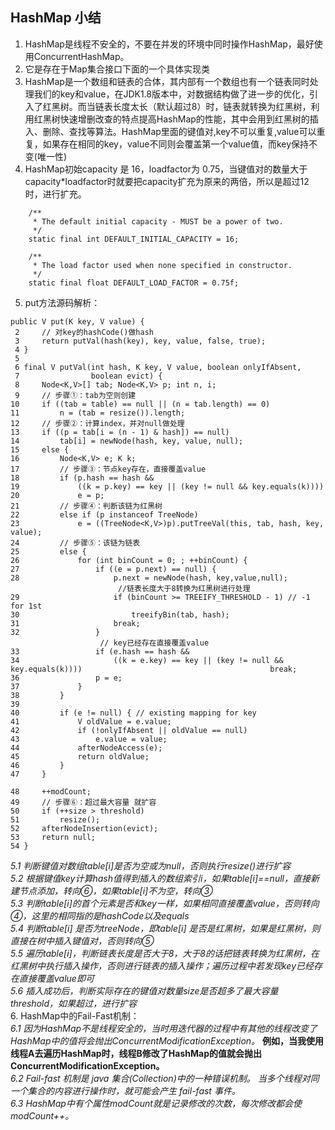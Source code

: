 ## HashMap 小结
1. HashMap是线程不安全的，不要在并发的环境中同时操作HashMap，最好使用ConcurrentHashMap。
2. 它是存在于Map集合接口下面的一个具体实现类
3. HashMap是一个数组和链表的合体，其内部有一个数组也有一个链表同时处理我们的key和value，在JDK1.8版本中，对数据结构做了进一步的优化，引入了红黑树。而当链表长度太长（默认超过8）时，链表就转换为红黑树，利用红黑树快速增删改查的特点提高HashMap的性能，其中会用到红黑树的插入、删除、查找等算法。HashMap里面的键值对,key不可以重复,value可以重复，如果存在相同的key，value不同则会覆盖第一个value值，而key保持不变(唯一性)
4. HashMap初始capacity 是 16，loadfactor为 0.75，当键值对的数量大于capacity*loadfactor时就要把capacity扩充为原来的两倍，所以是超过12时，进行扩充。
```
    /**
     * The default initial capacity - MUST be a power of two.
     */
    static final int DEFAULT_INITIAL_CAPACITY = 16;
```
```
    /**
     * The load factor used when none specified in constructor.
     */
    static final float DEFAULT_LOAD_FACTOR = 0.75f;
```

5. put方法源码解析：
```
public V put(K key, V value) {
 2     // 对key的hashCode()做hash
 3     return putVal(hash(key), key, value, false, true);
 4 }
 5 
 6 final V putVal(int hash, K key, V value, boolean onlyIfAbsent,
 7                boolean evict) {
 8     Node<K,V>[] tab; Node<K,V> p; int n, i;
 9     // 步骤①：tab为空则创建
10     if ((tab = table) == null || (n = tab.length) == 0)
11         n = (tab = resize()).length;
12     // 步骤②：计算index，并对null做处理 
13     if ((p = tab[i = (n - 1) & hash]) == null) 
14         tab[i] = newNode(hash, key, value, null);
15     else {
16         Node<K,V> e; K k;
17         // 步骤③：节点key存在，直接覆盖value
18         if (p.hash == hash &&
19             ((k = p.key) == key || (key != null && key.equals(k))))
20             e = p;
21         // 步骤④：判断该链为红黑树
22         else if (p instanceof TreeNode)
23             e = ((TreeNode<K,V>)p).putTreeVal(this, tab, hash, key, value);
24         // 步骤⑤：该链为链表
25         else {
26             for (int binCount = 0; ; ++binCount) {
27                 if ((e = p.next) == null) {
28                     p.next = newNode(hash, key,value,null);
                        //链表长度大于8转换为红黑树进行处理
29                     if (binCount >= TREEIFY_THRESHOLD - 1) // -1 for 1st  
30                         treeifyBin(tab, hash);
31                     break;
32                 }
                    // key已经存在直接覆盖value
33                 if (e.hash == hash &&
34                     ((k = e.key) == key || (key != null && key.equals(k))))                                          break;
36                 p = e;
37             }
38         }
39         
40         if (e != null) { // existing mapping for key
41             V oldValue = e.value;
42             if (!onlyIfAbsent || oldValue == null)
43                 e.value = value;
44             afterNodeAccess(e);
45             return oldValue;
46         }
47     }

48     ++modCount;
49     // 步骤⑥：超过最大容量 就扩容
50     if (++size > threshold)
51         resize();
52     afterNodeInsertion(evict);
53     return null;
54 }
```

*5.1 判断键值对数组table[i]是否为空或为null，否则执行resize()进行扩容*  
*5.2 根据键值key计算hash值得到插入的数组索引i，如果table[i]==null，直接新建节点添加，转向⑥，如果table[i]不为空，转向③*  
*5.3 判断table[i]的首个元素是否和key一样，如果相同直接覆盖value，否则转向④，这里的相同指的是hashCode以及equals*  
*5.4 判断table[i] 是否为treeNode，即table[i] 是否是红黑树，如果是红黑树，则直接在树中插入键值对，否则转向⑤*  
*5.5 遍历table[i]，判断链表长度是否大于8，大于8的话把链表转换为红黑树，在红黑树中执行插入操作，否则进行链表的插入操作；遍历过程中若发现key已经存在直接覆盖value即可*  
*5.6 插入成功后，判断实际存在的键值对数量size是否超多了最大容量threshold，如果超过，进行扩容*  
6.  HashMap中的Fail-Fast机制：  
*6.1 因为HashMap不是线程安全的，当时用迭代器的过程中有其他的线程改变了HashMap中的值将会抛出ConcurrentModificationException。*  **例如，当我使用线程A去遍历HashMap时，线程B修改了HashMap的值就会抛出ConcurrentModificationException。**  
*6.2 Fail-fast 机制是 java 集合(Collection)中的一种错误机制。 当多个线程对同一个集合的内容进行操作时，就可能会产生 fail-fast 事件。*  
*6.3 HashMap中有个属性modCount就是记录修改的次数，每次修改都会使modCount++。*